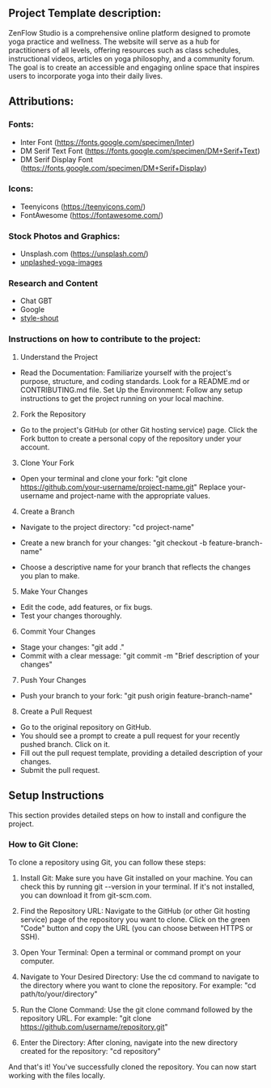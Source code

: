 ## Project Template description:

ZenFlow Studio is a comprehensive online platform designed to promote yoga practice and wellness. The website will serve as a hub for practitioners of all levels, offering resources such as class schedules, instructional videos, articles on yoga philosophy, and a community forum. The goal is to create an accessible and engaging online space that inspires users to incorporate yoga into their daily lives.

## Attributions:

### Fonts:

- Inter Font (https://fonts.google.com/specimen/Inter)
- DM Serif Text Font (https://fonts.google.com/specimen/DM+Serif+Text)
- DM Serif Display Font (https://fonts.google.com/specimen/DM+Serif+Display)

### Icons:

- Teenyicons (https://teenyicons.com/)
- FontAwesome (https://fontawesome.com/)

### Stock Photos and Graphics:

- Unsplash.com (https://unsplash.com/)
- [unplashed-yoga-images](https://unsplash.com/images/sports/yoga)

### Research and Content

- Chat GBT
- Google
- [style-shout](https://styleshout.com)

### Instructions on how to contribute to the project:

1. Understand the Project

- Read the Documentation: Familiarize yourself with the project's purpose, structure, and coding standards. Look for a README.md or CONTRIBUTING.md file.
  Set Up the Environment: Follow any setup instructions to get the project running on your local machine.

2. Fork the Repository

- Go to the project's GitHub (or other Git hosting service) page.
  Click the Fork button to create a personal copy of the repository under your account.

3. Clone Your Fork

- Open your terminal and clone your fork: "git clone https://github.com/your-username/project-name.git"
  Replace your-username and project-name with the appropriate values.

4. Create a Branch

- Navigate to the project directory: "cd project-name"

- Create a new branch for your changes: "git checkout -b feature-branch-name"

- Choose a descriptive name for your branch that reflects the changes you plan to make.

5. Make Your Changes

- Edit the code, add features, or fix bugs.
- Test your changes thoroughly.

6. Commit Your Changes

- Stage your changes: "git add ."
- Commit with a clear message: "git commit -m "Brief description of your changes"

7. Push Your Changes

- Push your branch to your fork: "git push origin feature-branch-name"

8. Create a Pull Request

- Go to the original repository on GitHub.
- You should see a prompt to create a pull request for your recently pushed branch. Click on it.
- Fill out the pull request template, providing a detailed description of your changes.
- Submit the pull request.

## Setup Instructions

This section provides detailed steps on how to install and configure the project.

### How to Git Clone:

To clone a repository using Git, you can follow these steps:

1. Install Git: Make sure you have Git installed on your machine. You can check this by running git --version in your terminal. If it's not installed, you can download it from git-scm.com.

2. Find the Repository URL: Navigate to the GitHub (or other Git hosting service) page of the repository you want to clone. Click on the green "Code" button and copy the URL (you can choose between HTTPS or SSH).

3. Open Your Terminal: Open a terminal or command prompt on your computer.

4. Navigate to Your Desired Directory: Use the cd command to navigate to the directory where you want to clone the repository. For example: "cd path/to/your/directory"

5. Run the Clone Command: Use the git clone command followed by the repository URL. For example: "git clone https://github.com/username/repository.git"

6. Enter the Directory: After cloning, navigate into the new directory created for the repository: "cd repository"

And that's it! You've successfully cloned the repository. You can now start working with the files locally.
